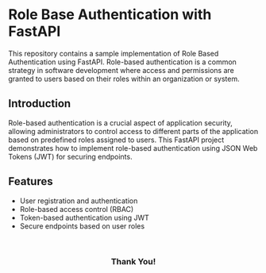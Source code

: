 # Role Base Authentication with FastAPI
This repository contains a sample implementation of Role Based Authentication using FastAPI. Role-based authentication is a common strategy in software development where access and permissions are granted to users based on their roles within an organization or system.


## Introduction
Role-based authentication is a crucial aspect of application security, allowing administrators to control access to different parts of the application based on predefined roles assigned to users. This FastAPI project demonstrates how to implement role-based authentication using JSON Web Tokens (JWT) for securing endpoints.

## Features
* User registration and authentication
* Role-based access control (RBAC)
* Token-based authentication using JWT
* Secure endpoints based on user roles

<br>
<h3  align="center">Thank You!</h3>